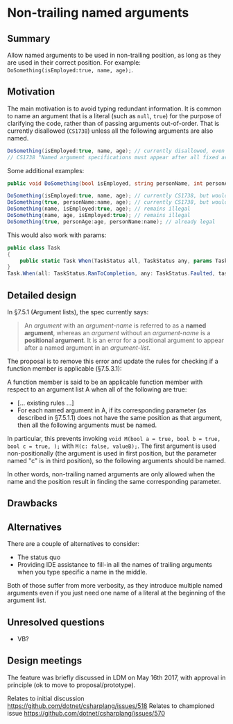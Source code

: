 # Non-trailing named arguments

## Summary
[summary]: #summary
Allow named arguments to be used in non-trailing position, as long as they are used in their correct position. For example: `DoSomething(isEmployed:true, name, age);`.

## Motivation
[motivation]: #motivation

The main motivation is to avoid typing redundant information. It is common to name an argument that is a literal (such as `null`, `true`) for the purpose of clarifying the code, rather than of passing arguments out-of-order.
That is currently disallowed (`CS1738`) unless all the following arguments are also named.

```C#
DoSomething(isEmployed:true, name, age); // currently disallowed, even though all arguments are in position
// CS1738 "Named argument specifications must appear after all fixed arguments have been specified"
```

Some additional examples:
```C#
public void DoSomething(bool isEmployed, string personName, int personAge) { ... }

DoSomething(isEmployed:true, name, age); // currently CS1738, but would become legal
DoSomething(true, personName:name, age); // currently CS1738, but would become legal
DoSomething(name, isEmployed:true, age); // remains illegal
DoSomething(name, age, isEmployed:true); // remains illegal
DoSomething(true, personAge:age, personName:name); // already legal
```

This would also work with params:
```C#
public class Task
{
    public static Task When(TaskStatus all, TaskStatus any, params Task[] tasks);
}
Task.When(all: TaskStatus.RanToCompletion, any: TaskStatus.Faulted, task1, task2)
```

## Detailed design
[design]: #detailed-design

In §7.5.1 (Argument lists), the spec currently says:
> An *argument* with an *argument-name* is referred to as a __named argument__, whereas an *argument* without an *argument-name* is a __positional argument__. It is an error for a positional argument to appear after a named argument in an *argument-list*.

The proposal is to remove this error and update the rules for checking if a function member is applicable (§7.5.3.1):

A function member is said to be an applicable function member with respect to an argument list A when all of the following are true:
* [... existing rules ...]
* For each named argument in A, if its corresponding parameter (as described in §7.5.1.1) does not have the same position as that argument, then all the following arguments must be named.

In particular, this prevents invoking `void M(bool a = true, bool b = true, bool c = true, );` with `M(c: false, valueB);`. The first argument is used non-positionally (the argument is used in first position, but the parameter named "c" is in third position), so the following arguments should be named.

In other words, non-trailing named arguments are only allowed when the name and the position result in finding the same corresponding parameter.

## Drawbacks
[drawbacks]: #drawbacks

## Alternatives
[alternatives]: #alternatives

There are a couple of alternatives to consider:

- The status quo
- Providing IDE assistance to fill-in all the names of trailing arguments when you type specific a name in the middle.

Both of those suffer from more verbosity, as they introduce multiple named arguments even if you just need one name of a literal at the beginning of the argument list.

## Unresolved questions
[unresolved]: #unresolved-questions

- VB?

## Design meetings
[ldm]: #ldm
The feature was briefly discussed in LDM on May 16th 2017, with approval in principle (ok to move to proposal/prototype).

Relates to initial discussion https://github.com/dotnet/csharplang/issues/518
Relates to championed issue https://github.com/dotnet/csharplang/issues/570
